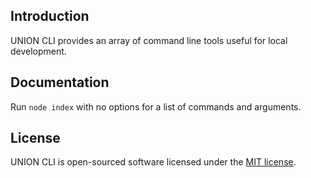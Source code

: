 ## Introduction

UNION CLI provides an array of command line tools useful for local development.

## Documentation

Run `node index` with no options for a list of commands and arguments.

## License

UNION CLI is open-sourced software licensed under the [MIT license](http://opensource.org/licenses/MIT).